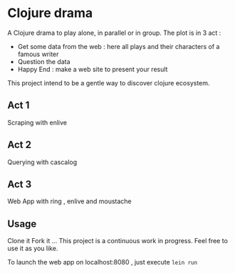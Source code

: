 # Clojure drama

A Clojure drama to play alone, in parallel or in group.
The plot is in 3 act :

   * Get some data from the web : here all plays and their characters of a famous writer
   * Question the data
   * Happy End : make a web site to present your result

This project intend to be a gentle way to discover clojure ecosystem.

## Act 1

Scraping with enlive

## Act 2

Querying with cascalog

## Act 3

Web App with ring , enlive and moustache

## Usage

Clone it Fork it ... This project is a continuous work in progress. Feel free to use it as you like.

To launch the web app on localhost:8080 , just execute `lein run`




